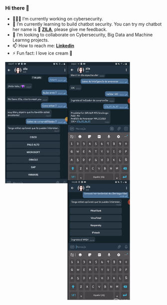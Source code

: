### Hi there 👋

<!--
**priscilita/priscilita** is a ✨ _special_ ✨ repository because its `README.md` (this file) appears on your GitHub profile.

Here are some ideas to get you started:


-->

- 👩🏻‍💻 I’m currently working on cybersecurity.
- 📓 I’m currently learning to build chatbot security. You can try my chatbot her name is 🤖 **[ZILA](https://t.me/cyberzilabot)**, please give me feedback.
- 🤝 I’m looking to collaborate on Cybersecurity, Big Data and Machine Learnng projects.
- 📫 How to reach me: **[Linkedin](https://www.linkedin.com/in/priscila-maldonado/)**
- ⚡ Fun fact: I love ice cream 🍨



<img align="left" width="200" src="https://raw.githubusercontent.com/priscilita/priscilita/main/Captura%20de%20Pantalla%202021-09-27%20a%20la(s)%2021.26.08.png" />
<img align="left" width="200" src="https://raw.githubusercontent.com/priscilita/priscilita/main/Captura%20de%20Pantalla%202021-09-27%20a%20la(s)%2021.24.00.png" />
<img align="left" width="200" src="https://raw.githubusercontent.com/priscilita/priscilita/main/Captura%20de%20Pantalla%202021-09-27%20a%20la(s)%2021.25.01.png" />

